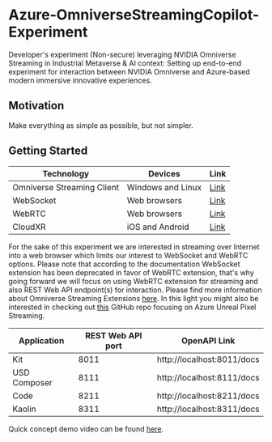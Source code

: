 # Azure-OmniverseStreamingCopilot-Experiment

Developer's experiment (Non-secure) leveraging NVIDIA Omniverse Streaming in Industrial Metaverse & AI context: Setting up end-to-end experiment for interaction between NVIDIA Omniverse and Azure-based modern immersive innovative experiences.

## Motivation

Make everything as simple as possible, but not simpler.

## Getting Started

| Technology                 | Devices           | Link                                                                                      |
|----------------------------|-------------------|-------------------------------------------------------------------------------------------|
| Omniverse Streaming Client | Windows and Linux | [Link](https://docs.omniverse.nvidia.com/streaming-client/latest/overview.html)           |
| WebSocket                  | Web browsers      | [Link](https://docs.omniverse.nvidia.com/extensions/latest/ext_livestream/websocket.html) |
| WebRTC                     | Web browsers      | [Link](https://docs.omniverse.nvidia.com/extensions/latest/ext_livestream/webrtc.html)    |
| CloudXR                    | iOS and Android   | [Link](https://docs.omniverse.nvidia.com/extensions/latest/ext_cloud-xr.html)             |

For the sake of this experiment we are interested in streaming over Internet into a web browser which limits our interest to WebSocket and WebRTC options. Please note that according to the documentation WebSocket extension has been deprecated in favor of WebRTC extension, that's why going forward we will focus on using WebRTC extension for streaming and also REST Web API endpoint(s) for interaction. Please find more information about Omniverse Streaming Extensions [here](https://docs.omniverse.nvidia.com/extensions/latest/ext_livestream/overview.html). In this light you might also be interested in checking out [this](https://github.com/alexanikiev/Azure-PixelStreamingCopilot-Sample) GitHub repo focusing on Azure Unreal Pixel Streaming.

| Application  | REST Web API port | OpenAPI Link               |
|--------------|-------------------|----------------------------|
| Kit          | 8011              | http://localhost:8011/docs |
| USD Composer | 8111              | http://localhost:8111/docs |
| Code         | 8211              | http://localhost:8211/docs |
| Kaolin       | 8311              | http://localhost:8311/docs |

Quick concept demo video can be found [here](https://www.youtube.com/watch?v=SKfS-sZuoTw).
